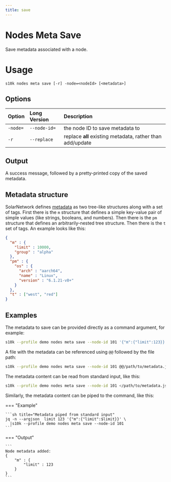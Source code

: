 ```yaml
---
title: save
---
```

# Nodes Meta Save

Save metadata associated with a node.

# Usage

```
s10k nodes meta save [-r] -node=<nodeId> [<metadata>]
```

## Options

<div markdown="1" class="options-explicit-col-widths">

| Option | Long Version | Description |
|:-------|:-------------|:------------|
| `-node=` | `--node-id=` | the node ID to save metadata to |
| `-r` | `--replace` | replace **all** existing metadata, rather than add/update |

</div>

## Output

A success message, followed by a pretty-printed copy of the saved metadata.

## Metadata structure

SolarNetwork defines [metadata][metadata] as two tree-like structures along with a set of tags.
First there is the `m` structure that defines a simple key-value pair of simple values (like
strings, booleans, and numbers). Then there is the `pm` structure that defines an arbitrarily-nested
tree structure. Then there is the `t` set of tags. An example looks like this:

```json
{
  "m" : {
    "limit" : 10000,
	"group" : "alpha"
  },
  "pm" : {
    "os" : {
      "arch" : "aarch64",
      "name" : "Linux",
      "version" : "6.1.21-v8+"
    }
  },
  "t" : ["west", "red"]
}
```

## Examples

The metadata to save can be provided directly as a command argument, for example:

```sh title="Metadata as command argument"
s10k --profile demo nodes meta save --node-id 101 '{"m":{"limit":123}}'
```

A file with the metadata can be referenced using `@@` followed by the file path:

```sh title="Metadata as a file"
s10k --profile demo nodes meta save --node-id 101 @@/path/to/metadata.json
```

The metadata content can be read from standard input, like this:

```sh title="Metadata read from standard input"
s10k --profile demo nodes meta save --node-id 101 </path/to/metadata.json
```

Similarly, the metadata content can be piped to the command, like this:

=== "Example"

	```sh title="Metadata piped from standard input"
	jq -n --argjson  limit 123 '{"m":{"limit":$limit}}' \
	  |s10k --profile demo nodes meta save --node-id 101
	```

=== "Output"

	```
	Node metadata added:
	{
		"m" : {
			"limit" : 123
		}
	}
	```

[metadata]: https://github.com/SolarNetwork/solarnetwork/wiki/SolarNet-API-global-objects#metadata
